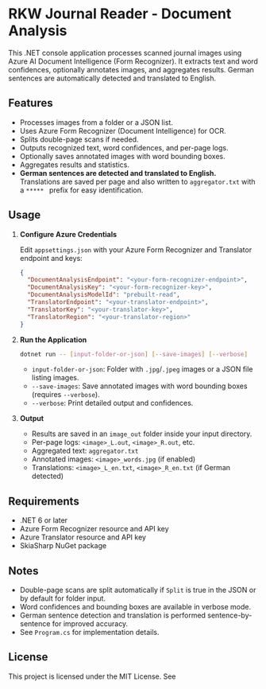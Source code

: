 # RKW Journal Reader - Document Analysis

This .NET console application processes scanned journal images using Azure AI Document Intelligence (Form Recognizer). It extracts text and word confidences, optionally annotates images, and aggregates results. German sentences are automatically detected and translated to English.

## Features

- Processes images from a folder or a JSON list.
- Uses Azure Form Recognizer (Document Intelligence) for OCR.
- Splits double-page scans if needed.
- Outputs recognized text, word confidences, and per-page logs.
- Optionally saves annotated images with word bounding boxes.
- Aggregates results and statistics.
- **German sentences are detected and translated to English.**  
  Translations are saved per page and also written to `aggregator.txt` with a `***** ` prefix for easy identification.

## Usage

1. **Configure Azure Credentials**

   Edit `appsettings.json` with your Azure Form Recognizer and Translator endpoint and keys:
   ```json
   {
     "DocumentAnalysisEndpoint": "<your-form-recognizer-endpoint>",
     "DocumentAnalysisKey": "<your-form-recognizer-key>",
     "DocumentAnalysisModelId": "prebuilt-read",
     "TranslatorEndpoint": "<your-translator-endpoint>",
     "TranslatorKey": "<your-translator-key>",
     "TranslatorRegion": "<your-translator-region>"
   }
   ```

2. **Run the Application**

   ```sh
   dotnet run -- [input-folder-or-json] [--save-images] [--verbose]
   ```

   - `input-folder-or-json`: Folder with `.jpg`/`.jpeg` images or a JSON file listing images.
   - `--save-images`: Save annotated images with word bounding boxes (requires `--verbose`).
   - `--verbose`: Print detailed output and confidences.

3. **Output**

   - Results are saved in an `image_out` folder inside your input directory.
   - Per-page logs: `<image>_L.out`, `<image>_R.out`, etc.
   - Aggregated text: `aggregator.txt`
   - Annotated images: `<image>_words.jpg` (if enabled)
   - Translations: `<image>_L_en.txt`, `<image>_R_en.txt` (if German detected)

## Requirements

- .NET 6 or later
- Azure Form Recognizer resource and API key
- Azure Translator resource and API key
- SkiaSharp NuGet package

## Notes

- Double-page scans are split automatically if `Split` is true in the JSON or by default for folder input.
- Word confidences and bounding boxes are available in verbose mode.
- German sentence detection and translation is performed sentence-by-sentence for improved accuracy.
- See `Program.cs` for implementation details.

## License

This project is licensed under the MIT License. See